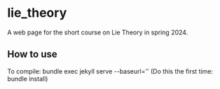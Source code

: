 # lie_theory
A web page for the short course on Lie Theory in spring 2024.

## How to use
To compile:  bundle exec jekyll serve --baseurl=''
(Do this the first time:  bundle install)